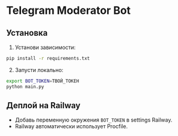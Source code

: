 # Telegram Moderator Bot

## Установка
1. Установи зависимости:
```bash
pip install -r requirements.txt
```
2. Запусти локально:
```bash
export BOT_TOKEN=ТВОЙ_ТОКЕН
python main.py
```

## Деплой на Railway
- Добавь переменную окружения `BOT_TOKEN` в settings Railway.
- Railway автоматически использует Procfile.
